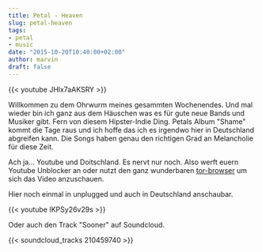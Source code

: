 ```yaml
---
title: Petal - Heaven
slug: petal-heaven
tags:
- petal
- music
date: "2015-10-20T10:40:00+02:00"
author: marvin
draft: false
---
```

{{< youtube JHlx7aAKSRY >}}

Willkommen zu dem Ohrwurm meines gesammten Wochenendes. Und mal wieder bin ich ganz aus dem Häuschen was es für gute neue Bands und Musiker gibt. Fern von diesem Hipster-Indie Ding. Petals Album "Shame" kommt die Tage raus und ich hoffe das ich es irgendwo hier in Deutschland abgreifen kann. Die Songs haben genau den richtigen Grad an Melancholie für diese Zeit.

Ach ja... Youtube und Doitschland. Es nervt nur noch. Also werft euern Youtube Unblocker an oder nutzt den ganz wunderbaren [tor-browser](https://www.torproject.org/projects/torbrowser.html.en) um sich das Video anzuschauen.

Hier noch einmal in unplugged und auch in Deutschland anschaubar.

{{< youtube IKPSy26v29s >}}

Oder auch den Track "Sooner" auf Soundcloud.

{{< soundcloud_tracks 210459740 >}}
